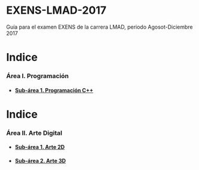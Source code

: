 # EXENS-LMAD-2017 #
Guía para el examen EXENS de la carrera LMAD, periodo Agosot-Diciembre 2017

# Indice #
### Área I. Programación ##
* #### [Sub-área 1. Programación C++](Area1/Subarea1.md) ####

# Indice #
### Área II. Arte Digital ##
* #### [Sub-área 1. Arte 2D](Area2/Subarea1.md) ####
* #### [Sub-área 2. Arte 3D](Area2/Subarea2.md) ####

